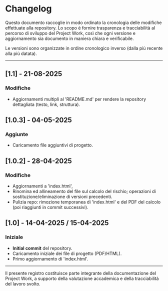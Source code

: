 # Changelog

Questo documento raccoglie in modo ordinato la cronologia delle modifiche effettuate alla repository.
Lo scopo è fornire trasparenza e tracciabilità al percorso di sviluppo del Project Work, così che ogni versione e aggiornamento sia documento in maniera chiara e verificabile.

Le versioni sono organizzate in ordine cronologico inverso (dalla più recente alla più datata).

---

## [1.1] - 21-08-2025
### Modifiche
- Aggiornamenti multipli al 'README.md' per rendere la repository dettagliata (testo, link, struttura).

## [1.0.3] - 04-05-2025
### Aggiunte
- Caricamento file aggiuntivi di progetto.

## [1.0.2] - 28-04-2025
### Modifiche
- Aggiornamenti a 'index.html',
- Rinomina ed allineamento del file sul calcolo del rischio; operazioni di sostituzione/eliminazione di versioni precedenti.
- Pulizia repo: rimozione temporanea di 'index.html' e del PDF del calcolo (poi riaggiunti in commit successivi).

## [1.0] - 14-04-2025 / 15-04-2025
### Iniziale
- **Initial commit** del repository.
- Caricamento iniziale dei file di progetto (PDF/HTML).
- Primo aggiornamento di 'index.html'.

---

Il presente registro costituisce parte integrante della documentazione del Project Work, a supporto della valutazione accademica e della tracciabilità del lavoro svolto.
